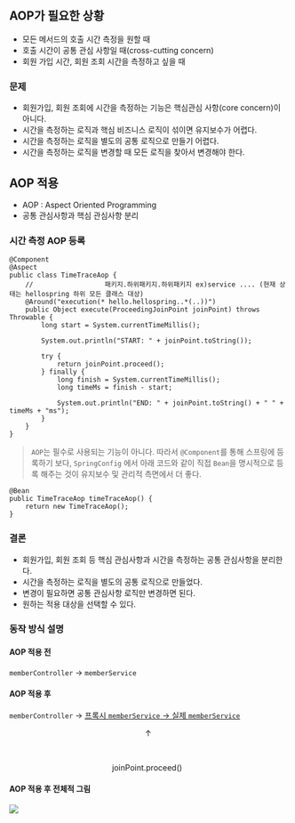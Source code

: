 ## AOP가 필요한 상황
- 모든 메서드의 호출 시간 측정을 원할 때
- 호출 시간이 공통 관심 사항일 때(cross-cutting concern)
- 회원 가입 시간, 회원 조회 시간을 측정하고 싶을 때

### 문제
- 회원가입, 회원 조회에 시간을 측정하는 기능은 핵심관심 사항(core concern)이 아니다.
- 시간을 측정하는 로직과 핵심 비즈니스 로직이 섞이면 유지보수가 어렵다.
- 시간을 측정하는 로직을 별도의 공통 로직으로 만들기 어렵다.
- 시간을 측정하는 로직을 변경할 때 모든 로직을 찾아서 변경해야 한다.

## AOP 적용
- AOP : Aspect Oriented Programming
- 공통 관심사항과 핵심 관심사항 분리
### 시간 측정 AOP 등록
```
@Component
@Aspect
public class TimeTraceAop {
	// 					패키지.하위패키지.하위패키지 ex)service ....	(현재 상태는 hellospring 하위 모든 클래스 대상)
	@Around("execution(* hello.hellospring..*(..))")
    public Object execute(ProceedingJoinPoint joinPoint) throws Throwable {
    	long start = System.currentTimeMillis();
        
        System.out.println("START: " + joinPoint.toString());
        
        try {
        	return joinPoint.proceed();
        } finally {
        	long finish = System.currentTimeMillis();
            long timeMs = finish - start;
            
            System.out.println("END: " + joinPoint.toString() + " " + timeMs + "ms");
        }
    }
}
```
> `AOP`는 필수로 사용되는 기능이 아니다. 따라서 `@Component`를 통해 스프링에 등록하기 보다, `SpringConfig` 에서 아래 코드와 같이 직접 `Bean`을 명시적으로 등록 해주는 것이 유지보수 및 관리적 측면에서 더 좋다.

```
@Bean
public TimeTraceAop timeTraceAop() {
	return new TimeTraceAop();
}
```


### 결론
- 회원가입, 회원 조회 등 핵심 관심사항과 시간을 측정하는 공통 관심사항을 분리한다.
- 시간을 측정하는 로직을 별도의 공통 로직으로 만들었다.
- 변경이 필요하면 공통 관심사항 로직만 변경하면 된다.
- 원하는 적용 대상을 선택할 수 있다.

### 동작 방식 설명
#### AOP 적용 전
`memberController` -> `memberService`

#### AOP 적용 후
`memberController` -> <U>프록시 `memberService` -> 실제 `memberService`</U>


&nbsp;&nbsp;&nbsp;&nbsp;&nbsp;&nbsp;&nbsp;&nbsp;&nbsp;&nbsp;&nbsp;&nbsp;&nbsp;&nbsp;&nbsp;&nbsp;&nbsp;&nbsp;&nbsp;&nbsp;&nbsp;&nbsp;&nbsp;&nbsp;&nbsp;&nbsp;&nbsp;&nbsp;&nbsp;&nbsp;&nbsp;&nbsp;&nbsp;&nbsp;&nbsp;&nbsp;&nbsp;&nbsp;&nbsp;&nbsp;&nbsp;&nbsp;&nbsp;&nbsp;&nbsp;&nbsp;&nbsp;&nbsp;&nbsp;&nbsp;&nbsp;&nbsp;&nbsp;&nbsp;&nbsp;&nbsp;&nbsp;&nbsp;&nbsp;&nbsp;&nbsp;&nbsp;↑

<br>

&nbsp;&nbsp;&nbsp;&nbsp;&nbsp;&nbsp;&nbsp;&nbsp;&nbsp;&nbsp;&nbsp;&nbsp;&nbsp;&nbsp;&nbsp;&nbsp;&nbsp;&nbsp;&nbsp;&nbsp;&nbsp;&nbsp;&nbsp;&nbsp;&nbsp;&nbsp;&nbsp;&nbsp;&nbsp;&nbsp;&nbsp;&nbsp;&nbsp;&nbsp;&nbsp;&nbsp;&nbsp;&nbsp;&nbsp;&nbsp;&nbsp;&nbsp;&nbsp;&nbsp;&nbsp;&nbsp;&nbsp;joinPoint.proceed()

#### AOP 적용 후 전체적 그림
![](https://velog.velcdn.com/images/julioh0603/post/2a7efa16-7b63-4d57-aba2-80d91459faa3/image.png)
